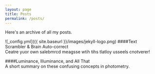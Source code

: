 ```yaml
---
layout: page
title: Posts
permalink: /posts/
---
```

Here's an archive of all my posts.  

![_config.yml]({{ site.baseurl }}/images/jekyll-logo.png)
####Text Scrambler & Brain Auto-correct  
Ceatre yuor own salebmrcd meagsse wtih tihs tlatloy usseels cnotverer!  

####Luminance, Illuminance, and All That  
A short summary on these confusing concepts in photometry.  

